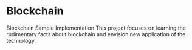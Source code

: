# Blockchain
Blockchain Sample Implementation
This project focuses on learning the rudimentary facts about blockchain and envision new application of the technology. 
